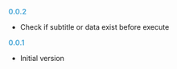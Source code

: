 **<span style="color:#56adda">0.0.2</span>**
- Check if subtitle or data exist before execute

**<span style="color:#56adda">0.0.1</span>**
- Initial version
